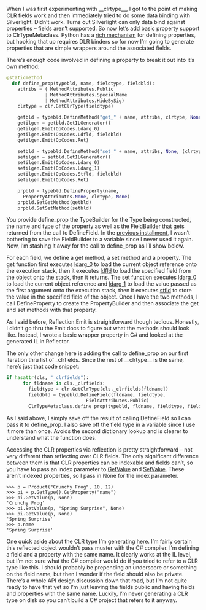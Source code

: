 When I was first experimenting with \_\_clrtype\_\_, I got to the point
of making CLR fields work and then immediately tried to do some data
binding with Silverlight. Didn’t work. Turns out Silverlight can only
data bind against properties – fields aren’t supported. So now let’s add
basic property support to ClrTypeMetaclass. Python has a [rich
mechanism](http://docs.python.org/library/functions.html#property) for
defining properties, but hooking that up requires DLR binders so for now
I’m going to generate properties that are simple wrappers around the
associated fields.

There’s enough code involved in defining a property to break it out into
it’s own method:

``` python
@staticmethod
  def define_prop(typebld, name, fieldtype, fieldbld):
    attribs = ( MethodAttributes.Public
              | MethodAttributes.SpecialName
              | MethodAttributes.HideBySig)
    clrtype = clr.GetClrType(fieldtype)

    getbld = typebld.DefineMethod("get_" + name, attribs, clrtype, None)
    getilgen = getbld.GetILGenerator()
    getilgen.Emit(OpCodes.Ldarg_0)
    getilgen.Emit(OpCodes.Ldfld, fieldbld)
    getilgen.Emit(OpCodes.Ret)

    setbld = typebld.DefineMethod("set_" + name, attribs, None, (clrtype,))
    setilgen = setbld.GetILGenerator()
    setilgen.Emit(OpCodes.Ldarg_0)
    setilgen.Emit(OpCodes.Ldarg_1)
    setilgen.Emit(OpCodes.Stfld, fieldbld)
    setilgen.Emit(OpCodes.Ret)

    prpbld = typebld.DefineProperty(name,
      PropertyAttributes.None, clrtype, None)
    prpbld.SetGetMethod(getbld)
    prpbld.SetSetMethod(setbld)
```

You provide define\_prop the TypeBuilder for the Type being constructed,
the name and type of the property as well as the FieldBuilder that gets
returned from the call to DefineField. In the [previous
installment](http://devhawk.net/2009/04/23/clrtype+Metaclasses+Adding+CLR+Fields.aspx),
I wasn’t bothering to save the FieldBuilder to a variable since I never
used it again. Now, I’m stashing it away for the call to define\_prop as
I’ll show below.

For each field, we define a get method, a set method and a property. The
get function first executes
[ldarg\_0](http://msdn.microsoft.com/en-us/library/system.reflection.emit.opcodes.ldarg_0.aspx)
to load the current object reference onto the execution stack, then it
executes
[ldfld](http://msdn.microsoft.com/en-us/library/system.reflection.emit.opcodes.ldfld.aspx)
to load the specified field from the object onto the stack, then it
returns. The set function executes
[ldarg\_0](http://msdn.microsoft.com/en-us/library/system.reflection.emit.opcodes.ldarg_0.aspx)
to load the current object reference and
[ldarg\_1](http://msdn.microsoft.com/en-us/library/system.reflection.emit.opcodes.ldarg_1.aspx)
to load the value passed as the first argument onto the execution stack,
then it executes
[stfld](http://msdn.microsoft.com/en-us/library/system.reflection.emit.opcodes.stfld.aspx)
to store the value in the specified field of the object. Once I have the
two methods, I call DefineProperty to create the PropertyBuilder and
then associate the get and set methods with that property.

As I said before, Reflection.Emit is straightforward though tedious.
Honestly, I didn’t go thru the Emit docs to figure out what the methods
should look like. Instead, I wrote a basic wrapper property in C\# and
looked at the generated IL in Reflector.

The only other change here is adding the call to define\_prop on our
first iteration thru list of \_clrfields. Since the rest of
\_\_clrtype\_\_ is the same, here’s just that code snippet:

``` python
if hasattr(cls, "_clrfields"):
      for fldname in cls._clrfields:
        fieldtype = clr.GetClrType(cls._clrfields[fldname])
        fieldbld = typebld.DefineField(fldname, fieldtype,
                             FieldAttributes.Public)
        ClrTypeMetaclass.define_prop(typebld, fldname, fieldtype, fieldbld)
```

As I said above, I simply save off the result of calling DefineField so
I can pass it to define\_prop. I also save off the field type in a
variable since I use it more than once. Avoids the second dictionary
lookup and is clearer to understand what the function does.

Accessing the CLR properties via reflection is pretty straightforward –
not very different than reflecting over CLR fields. The only significant
difference between them is that CLR properties can be indexable and
fields can’t, so you have to pass an index parameter to
[GetValue](http://msdn.microsoft.com/en-us/library/b05d59ty.aspx) and
[SetValue](http://msdn.microsoft.com/en-us/library/xb5dd1f1.aspx). These
aren’t indexed properties, so I pass in None for the index parameter.

```
>>> p = Product("Crunchy Frog", 10, 12)
>>> pi = p.GetType().GetProperty("name")
>>> pi.GetValue(p, None)
'Crunchy Frog'
>>> pi.SetValue(p, "Spring Surprise", None)
>>> pi.GetValue(p, None)
'Spring Surprise'
>>> p.name
'Spring Surprise'
```

One quick aside about the CLR type I’m generating here. I’m fairly
certain this reflected object wouldn’t pass muster with the C\#
compiler. I’m defining a field and a property with the same name. It
clearly works at the IL level, but I’m not sure what the C\# compiler
would do if you tried to refer to a CLR type like this. I should
probably be prepending an underscore or something on the field name, but
then I wonder if the field should also be private. There’s a whole API
design discussion down that road, but I’m not quite ready to have that
yet so I’m just leaving the fields public and having fields and
properties with the same name. Luckily, I’m never generating a CLR type
on disk so you can’t build a C\# project that refers to it anyway.
